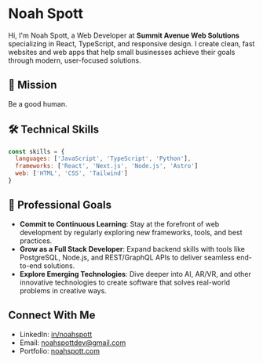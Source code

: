 # Noah Spott
Hi, I'm Noah Spott, a Web Developer at **Summit Avenue Web Solutions** specializing in React, TypeScript, and responsive design. I create clean, fast websites and web apps that help small businesses achieve their goals through modern, user-focused solutions.

## 🎯 Mission
Be a good human.

## 🛠️ Technical Skills
```javascript
const skills = {
  languages: ['JavaScript', 'TypeScript', 'Python'],
  frameworks: ['React', 'Next.js', 'Node.js', 'Astro']
  web: ['HTML', 'CSS', 'Tailwind']
}
```

## 🎯 Professional Goals
- **Commit to Continuous Learning**: Stay at the forefront of web development by regularly exploring new frameworks, tools, and best practices.
- **Grow as a Full Stack Developer**: Expand backend skills with tools like PostgreSQL, Node.js, and REST/GraphQL APIs to deliver seamless end-to-end solutions.  
- **Explore Emerging Technologies**: Dive deeper into AI, AR/VR, and other innovative technologies to create software that solves real-world problems in creative ways.  

## Connect With Me
- LinkedIn: [in/noahspott](https://www.linkedin.com/in/noahspott/)
- Email: [noahspottdev@gmail.com](mailto:noahspottdev@gmail.com)
- Portfolio: [noahspott.com](https://noahspott.com)
